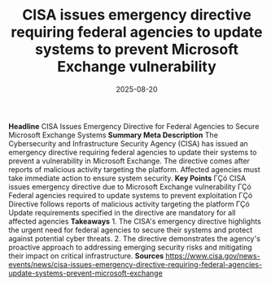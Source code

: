 ﻿---
title: CISA issues emergency directive requiring federal agencies to update systems
  to prevent Microsoft Exchange vulnerability
date: '2025-08-20'
category: Markets
summary: ''
slug: cisa issues emergency directive requiring federal agencies t
source_urls:
- https://www.cisa.gov/news-events/news/cisa-issues-emergency-directive-requiring-federal-agencies-update-systems-prevent-microsoft-exchange
seo:
  title: CISA issues emergency directive requiring federal agencies to update systems
    to prevent Microsoft Exchange vulnerability | Hash n Hedge
  description: ''
  keywords:
  - news
  - markets
  - brief
---

**Headline** CISA Issues Emergency Directive for Federal Agencies to Secure Microsoft Exchange Systems  **Summary Meta Description** The Cybersecurity and Infrastructure Security Agency (CISA) has issued an emergency directive requiring federal agencies to update their systems to prevent a vulnerability in Microsoft Exchange. The directive comes after reports of malicious activity targeting the platform. Affected agencies must take immediate action to ensure system security.  **Key Points**  ΓÇó CISA issues emergency directive due to Microsoft Exchange vulnerability ΓÇó Federal agencies required to update systems to prevent exploitation ΓÇó Directive follows reports of malicious activity targeting the platform ΓÇó Update requirements specified in the directive are mandatory for all affected agencies  **Takeaways**  1. The CISA's emergency directive highlights the urgent need for federal agencies to secure their systems and protect against potential cyber threats. 2. The directive demonstrates the agency's proactive approach to addressing emerging security risks and mitigating their impact on critical infrastructure.  **Sources** https://www.cisa.gov/news-events/news/cisa-issues-emergency-directive-requiring-federal-agencies-update-systems-prevent-microsoft-exchange 
